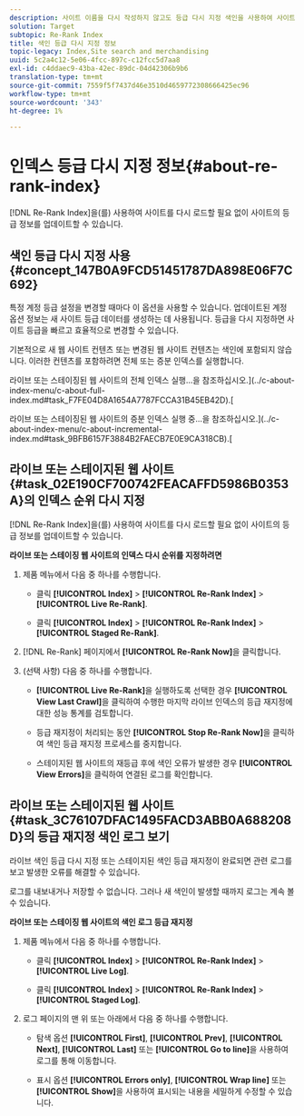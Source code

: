 ```yaml
---
description: 사이트 이름을 다시 작성하지 않고도 등급 다시 지정 색인을 사용하여 사이트의 등급 정보를 업데이트할 수 있습니다.
solution: Target
subtopic: Re-Rank Index
title: 색인 등급 다시 지정 정보
topic-legacy: Index,Site search and merchandising
uuid: 5c2a4c12-5e06-4fcc-897c-c12fcc5d7aa8
exl-id: c4ddaec9-43ba-42ec-89dc-04d42306b9b6
translation-type: tm+mt
source-git-commit: 7559f5f7437d46e3510d4659772308666425ec96
workflow-type: tm+mt
source-wordcount: '343'
ht-degree: 1%

---
```


# 인덱스 등급 다시 지정 정보{#about-re-rank-index}

[!DNL Re-Rank Index]을(를) 사용하여 사이트를 다시 로드할 필요 없이 사이트의 등급 정보를 업데이트할 수 있습니다.

## 색인 등급 다시 지정 사용 {#concept_147B0A9FCD51451787DA898E06F7C692}

특정 계정 등급 설정을 변경할 때마다 이 옵션을 사용할 수 있습니다. 업데이트된 계정 옵션 정보는 새 사이트 등급 데이터를 생성하는 데 사용됩니다. 등급을 다시 지정하면 사이트 등급을 빠르고 효율적으로 변경할 수 있습니다.

기본적으로 새 웹 사이트 컨텐츠 또는 변경된 웹 사이트 컨텐츠는 색인에 포함되지 않습니다. 이러한 컨텐츠를 포함하려면 전체 또는 증분 인덱스를 실행합니다.

라이브 또는 스테이징된 웹 사이트의 전체 인덱스 실행...을 참조하십시오.](../c-about-index-menu/c-about-full-index.md#task_F7FE04D8A1654A7787FCCA31B45EB42D).[

라이브 또는 스테이징된 웹 사이트의 증분 인덱스 실행 중...을 참조하십시오.](../c-about-index-menu/c-about-incremental-index.md#task_9BFB6157F3884B2FAECB7E0E9CA318CB).[

## 라이브 또는 스테이지된 웹 사이트 {#task_02E190CF700742FEACAFFD5986B0353A}의 인덱스 순위 다시 지정

[!DNL Re-Rank Index]을(를) 사용하여 사이트를 다시 로드할 필요 없이 사이트의 등급 정보를 업데이트할 수 있습니다.

**라이브 또는 스테이징 웹 사이트의 인덱스 다시 순위를 지정하려면**

1. 제품 메뉴에서 다음 중 하나를 수행합니다.

   * 클릭 **[!UICONTROL Index]** > **[!UICONTROL Re-Rank Index]** > **[!UICONTROL Live Re-Rank]**.

   * 클릭 **[!UICONTROL Index]** > **[!UICONTROL Re-Rank Index]** > **[!UICONTROL Staged Re-Rank]**.

1. [!DNL Re-Rank] 페이지에서 **[!UICONTROL Re-Rank Now]**&#x200B;을 클릭합니다.
1. (선택 사항) 다음 중 하나를 수행합니다.

   * **[!UICONTROL Live Re-Rank]**&#x200B;을 실행하도록 선택한 경우 **[!UICONTROL View Last Crawl]**&#x200B;을 클릭하여 수행한 마지막 라이브 인덱스의 등급 재지정에 대한 성능 통계를 검토합니다.

   * 등급 재지정이 처리되는 동안 **[!UICONTROL Stop Re-Rank Now]**&#x200B;을 클릭하여 색인 등급 재지정 프로세스를 중지합니다.
   * 스테이지된 웹 사이트의 재등급 후에 색인 오류가 발생한 경우 **[!UICONTROL View Errors]**&#x200B;을 클릭하여 연결된 로그를 확인합니다.

## 라이브 또는 스테이지된 웹 사이트 {#task_3C76107DFAC1495FACD3ABB0A688208D}의 등급 재지정 색인 로그 보기

라이브 색인 등급 다시 지정 또는 스테이지된 색인 등급 재지정이 완료되면 관련 로그를 보고 발생한 오류를 해결할 수 있습니다.

로그를 내보내거나 저장할 수 없습니다. 그러나 새 색인이 발생할 때까지 로그는 계속 볼 수 있습니다.

**라이브 또는 스테이징 웹 사이트의 색인 로그 등급 재지정**

1. 제품 메뉴에서 다음 중 하나를 수행합니다.

   * 클릭 **[!UICONTROL Index]** > **[!UICONTROL Re-Rank Index]** > **[!UICONTROL Live Log]**.

   * 클릭 **[!UICONTROL Index]** > **[!UICONTROL Re-Rank Index]** > **[!UICONTROL Staged Log]**.

1. 로그 페이지의 맨 위 또는 아래에서 다음 중 하나를 수행합니다.

   * 탐색 옵션 **[!UICONTROL First]**, **[!UICONTROL Prev]**, **[!UICONTROL Next]**, **[!UICONTROL Last]** 또는 **[!UICONTROL Go to line]**&#x200B;을 사용하여 로그를 통해 이동합니다.

   * 표시 옵션 **[!UICONTROL Errors only]**, **[!UICONTROL Wrap line]** 또는 **[!UICONTROL Show]**&#x200B;을 사용하여 표시되는 내용을 세밀하게 수정할 수 있습니다.
